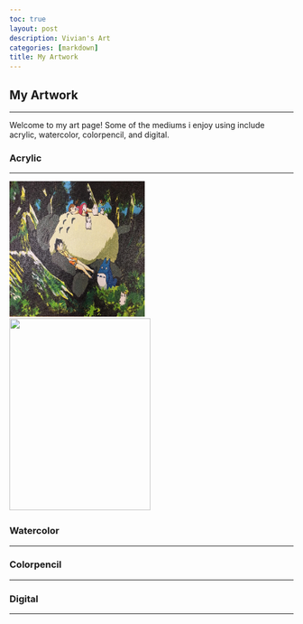 ```yaml
---
toc: true
layout: post
description: Vivian's Art
categories: [markdown]
title: My Artwork
---
```

<h2>My Artwork</h2>
<hr>
<p>Welcome to my art page! Some of the mediums i enjoy using include acrylic, watercolor, colorpencil, and digital.</p>

<h3>Acrylic</h3>
<hr>
<div class="row">
    <div class="column">
        <img src="https://github.com/vivianknee/FastPages/blob/master/images/acrylic.jpg?raw=true" width="240" height="240">
    <div>
<img src ="" width="250" height="340">
<h3>Watercolor</h3>
<hr>
<h3>Colorpencil</h3>
<hr>
<h3>Digital</h3>
<hr>
